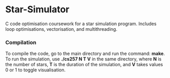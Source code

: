 # Star-Simulator
C code optimisation coursework for a star simulation program. Includes loop optimisations, vectorisation, and multithreading.

### Compilation
To compile the code, go to the main directory and run the command: **make**. To run the simulation, use **./cs257 N T V** in the same directory, where **N** is the number of stars, **T** is the duration of the simulation, and **V** takes values 0 or 1 to toggle visualisation.
